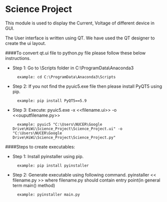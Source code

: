 # Science Project

This module is used to display the Current, Voltage of different device in GUI.

The User interface is written using QT. We have used the QT designer to create the ui layout. 


####To convert qt.ui file to python.py file please follow these below instructions.

* Step 1: Go to \Scripts folder in C:\ProgramData\Anaconda3

        example: cd C:\ProgramData\Anaconda3\Scripts

* Step 2: If you not find the pyuic5.exe file then please install PyQT5 using pip.

        example: pip install PyQT5==5.9

* Step 3: Execute: pyuic5.exe -x <<filename.ui>> -o <<ouputfilename.py>>

        example: pyuic5 "C:\Users\NUCER\Google Drive\HiWi\Science_Project\Science_Project.ui" -o "C:\Users\NUCER\Google Drive\HiWi\Science_Project\Science_Project.py"


####Steps to create executables:

* Step 1: Install  pyinstaller using pip.

        example: pip install pyinstaller

* Step 2: Generate executable using following command. pyinstaller << filename.py >> where filename.py should contain entry point(in general term main() method)

        example: pyinstaller main.py